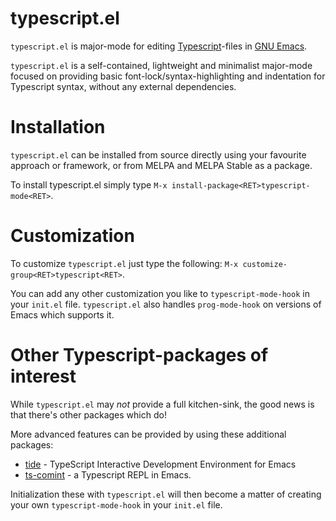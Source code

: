 # typescript.el

`typescript.el` is major-mode for editing [Typescript](http://www.typescriptlang.org/)-files in [GNU Emacs](https://www.gnu.org/software/emacs/).

`typescript.el` is a self-contained, lightweight and minimalist major-mode
focused on providing basic font-lock/syntax-highlighting and
indentation for Typescript syntax, without any external dependencies.

# Installation

`typescript.el` can be installed from source directly using your
favourite approach or framework, or from MELPA and MELPA Stable as a
package.

To install typescript.el simply type `M-x install-package<RET>typescript-mode<RET>`.

# Customization

To customize `typescript.el` just type the following: `M-x customize-group<RET>typescript<RET>`.

You can add any other customization you like to `typescript-mode-hook`
in your `init.el` file. `typescript.el` also handles `prog-mode-hook`
on versions of Emacs which supports it.


# Other Typescript-packages of interest

While `typescript.el` may *not* provide a full kitchen-sink, the good
news is that there's other packages which do!

More advanced features can be provided by using these additional
packages:

* [tide](https://github.com/ananthakumaran/tide/) - TypeScript
  Interactive Development Environment for Emacs
* [ts-comint](https://github.com/josteink/ts-comint) - a Typescript REPL
  in Emacs.

Initialization these with `typescript.el` will then become a matter of
creating your own `typescript-mode-hook` in your `init.el` file.
